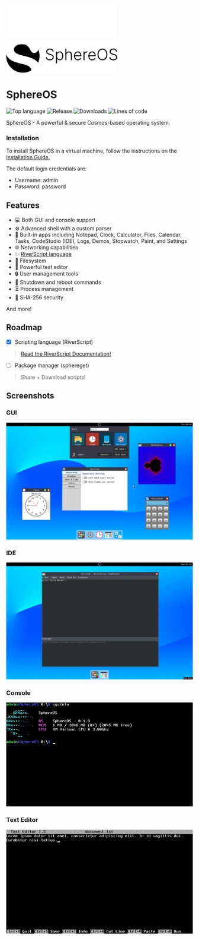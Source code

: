 ![SphereOS logo](/Art/logo_light_small.png#gh-dark-mode-only)
![SphereOS logo](/Art/logo_dark_small.png#gh-light-mode-only)

# SphereOS
![Top language](https://img.shields.io/github/languages/top/lumatechnologies/sphereos?color=purple&label=%20&logo=csharp&style=flat-square) ![Release](https://img.shields.io/github/v/release/lumatechnologies/sphereos?style=flat-square) ![Downloads](https://img.shields.io/github/downloads/lumatechnologies/sphereos/total?style=flat-square&color=forestgreen) ![Lines of code](https://www.aschey.tech/tokei/github/lumatechnologies/sphereos?style=flat-square)

SphereOS - A powerful & secure Cosmos-based operating system.
### Installation
To install SphereOS in a virtual machine, follow the instructions on the [Installation Guide.](https://github.com/Project-Sphere/SphereOS/wiki/Installation)

The default login credentials are:

- Username: admin
- Password: password
## Features
- 💻 Both GUI and console support
- ⚙ Advanced shell with a custom parser
- 📱 Built-in apps including Notepad, Clock, Calculator, Files, Calendar, Tasks, CodeStudio (IDE), Logs, Demos, Stopwatch, Paint, and Settings
- 🌐 Networking capabilities
- ✨ [RiverScript language](https://github.com/LumaTechnologies/SphereOS/wiki/RiverScript)
- 📁 Filesystem
- 📝 Powerful text editor
- 🔒 User management tools
- 🛑 Shutdown and reboot commands
- ⏳ Process management
- 🔐 SHA-256 security

And more!
## Roadmap
- [x] Scripting language (RiverScript)
> [Read the RiverScript Documentation!](https://github.com/LumaTechnologies/SphereOS/wiki/RiverScript)
- [ ] Package manager (sphereget)
> Share + Download scripts!
## Screenshots
### GUI
![Screenshot of the GUI](/Art/screenshot_10.png)
### IDE
![Screenshot of the IDE](/Art/screenshot_11.png)
### Console
![Screenshot of the console](/Art/screenshot_8.png)
### Text Editor
![Screenshot of the Text Editor](/Art/screenshot_9.png)
